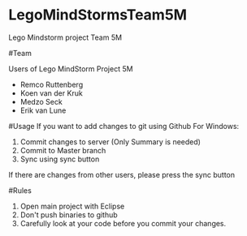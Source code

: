 # LegoMindStormsTeam5M
Lego Mindstorm project Team 5M

#Team 

Users of Lego MindStorm Project 5M
+ Remco Ruttenberg
+ Koen van der Kruk
+ Medzo Seck
+ Erik van Lune


#Usage
If you want to add changes to git using Github For Windows:
1. Commit changes to server (Only Summary is needed)
2. Commit to Master branch
3. Sync using sync button 

If there are changes from other users, please press the sync button


#Rules

1. Open main project with Eclipse
2. Don't push binaries to github
3. Carefully look at your code before you commit your changes.